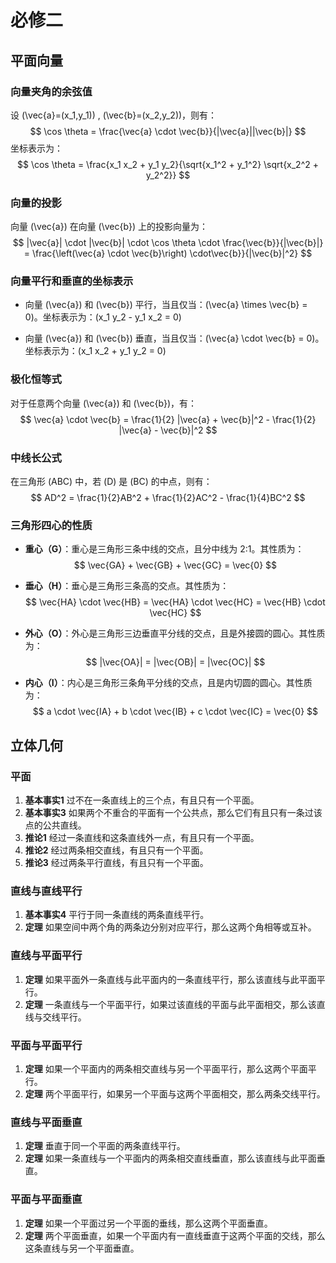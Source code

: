 # 必修二

## 平面向量

### 向量夹角的余弦值

设 \(\vec{a}=(x_1,y_1)\) , \(\vec{b}=(x_2,y_2)\)，则有：
$$
\cos \theta = \frac{\vec{a} \cdot \vec{b}}{|\vec{a}||\vec{b}|}
$$
坐标表示为：
$$
\cos \theta = \frac{x_1 x_2 + y_1 y_2}{\sqrt{x_1^2 + y_1^2} \sqrt{x_2^2 + y_2^2}}
$$

### 向量的投影

向量 \(\vec{a}\) 在向量 \(\vec{b}\) 上的投影向量为：
$$
|\vec{a}| \cdot |\vec{b}| \cdot \cos \theta \cdot \frac{\vec{b}}{|\vec{b}|} =  \frac{\left(\vec{a} \cdot \vec{b}\right) \cdot\vec{b}}{|\vec{b}|^2}
$$

### 向量平行和垂直的坐标表示

- 向量 \(\vec{a}\) 和 \(\vec{b}\) 平行，当且仅当：\(\vec{a} \times \vec{b} = 0\)。坐标表示为：\(x_1 y_2 - y_1 x_2 = 0\)

- 向量 \(\vec{a}\) 和 \(\vec{b}\) 垂直，当且仅当：\(\vec{a} \cdot \vec{b} = 0\)。坐标表示为：\(x_1 x_2 + y_1 y_2 = 0\)

### 极化恒等式

对于任意两个向量 \(\vec{a}\) 和 \(\vec{b}\)，有：
$$
\vec{a} \cdot \vec{b} = \frac{1}{2} |\vec{a} + \vec{b}|^2 - \frac{1}{2} |\vec{a} - \vec{b}|^2
$$

### 中线长公式

在三角形 \(ABC\) 中，若 \(D\) 是 \(BC\) 的中点，则有：
$$
AD^2 = \frac{1}{2}AB^2 + \frac{1}{2}AC^2 - \frac{1}{4}BC^2
$$

### 三角形四心的性质

- **重心（G）**：重心是三角形三条中线的交点，且分中线为 2:1。其性质为：
  $$
  \vec{GA} + \vec{GB} + \vec{GC} = \vec{0}
  $$

- **垂心（H）**：垂心是三角形三条高的交点。其性质为：
  $$
  \vec{HA} \cdot \vec{HB} = \vec{HA} \cdot \vec{HC} = \vec{HB} \cdot \vec{HC}
  $$

- **外心（O）**：外心是三角形三边垂直平分线的交点，且是外接圆的圆心。其性质为：
  $$
  |\vec{OA}| = |\vec{OB}| = |\vec{OC}|
  $$

- **内心（I）**：内心是三角形三条角平分线的交点，且是内切圆的圆心。其性质为：
  $$
  a \cdot \vec{IA} + b \cdot \vec{IB} + c \cdot \vec{IC} = \vec{0}
  $$

## 立体几何

### 平面

1. **基本事实1** 过不在一条直线上的三个点，有且只有一个平面。
2. **基本事实3** 如果两个不重合的平面有一个公共点，那么它们有且只有一条过该点的公共直线。
3. **推论1** 经过一条直线和这条直线外一点，有且只有一个平面。
4. **推论2** 经过两条相交直线，有且只有一个平面。
5. **推论3** 经过两条平行直线，有且只有一个平面。

### 直线与直线平行

1. **基本事实4** 平行于同一条直线的两条直线平行。
2. **定理** 如果空间中两个角的两条边分别对应平行，那么这两个角相等或互补。

### 直线与平面平行

1. **定理** 如果平面外一条直线与此平面内的一条直线平行，那么该直线与此平面平行。
2. **定理** 一条直线与一个平面平行，如果过该直线的平面与此平面相交，那么该直线与交线平行。

### 平面与平面平行

1. **定理** 如果一个平面内的两条相交直线与另一个平面平行，那么这两个平面平行。
2. **定理** 两个平面平行，如果另一个平面与这两个平面相交，那么两条交线平行。

### 直线与平面垂直

1. **定理** 垂直于同一个平面的两条直线平行。
2. **定理** 如果一条直线与一个平面内的两条相交直线垂直，那么该直线与此平面垂直。

### 平面与平面垂直

1. **定理** 如果一个平面过另一个平面的垂线，那么这两个平面垂直。
2. **定理** 两个平面垂直，如果一个平面内有一直线垂直于这两个平面的交线，那么这条直线与另一个平面垂直。
